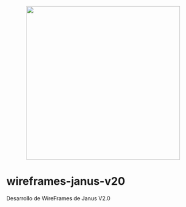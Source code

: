 <p align="center"><img src="https://console.esjanus.com/assets/images/logo.png" width="400"></p>

# wireframes-janus-v20
Desarrollo de WireFrames de Janus V2.0
